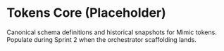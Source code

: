 # Tokens Core (Placeholder)

Canonical schema definitions and historical snapshots for Mimic tokens. Populate during Sprint 2 when the orchestrator
scaffolding lands.
